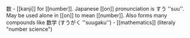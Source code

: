 数 - [[kanji]] for [[number]]. Japanese [[on]] pronunciation is すう ''suu''.
May be used alone in [[on]] to mean [[number]]. Also forms many compounds like 数学 (すうがく ''suugaku'') - [[mathematics]] (literaly "number science")
